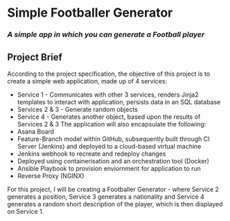 # Simple Footballer Generator
### _A simple app in which you can generate a Football player_

## Project Brief
According to the project specification, the objective of this project is to create a simple web application, made up of 4 services:
* Service 1 - Communicates with other 3 services, renders Jinja2 templates to interact with application, persists data in an SQL database
* Services 2 & 3 - Generate random objects
* Service 4 - Generates another object, based upon the results of Services 2 & 3
The application will also encapsulate the following:
* Asana Board
* Feature-Branch model within GitHub, subsequently built through CI Server (Jenkins) and deployed to a cloud-based virtual machine
* Jenkins webhook to recreate and redeploy changes
* Deployed using containerisation and an orchestration tool (Docker)
* Ansible Playbook to provision enviornment for application to run
* Reverse Proxy (NGINX) 

For this project, I will be creating a Footballer Generator - where Service 2 generates a position, Service 3 generates a nationality and Service 4 generates a random short description of the player, which is then displayed on Service 1.

